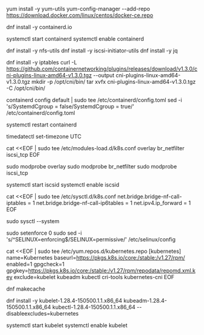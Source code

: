 yum install -y yum-utils
yum-config-manager --add-repo https://download.docker.com/linux/centos/docker-ce.repo

dnf install -y containerd.io

systemctl start containerd
systemctl enable containerd

dnf install -y nfs-utils
dnf install -y iscsi-initiator-utils
dnf install -y jq

dnf install -y iptables
curl -L https://github.com/containernetworking/plugins/releases/download/v1.3.0/cni-plugins-linux-amd64-v1.3.0.tgz --output cni-plugins-linux-amd64-v1.3.0.tgz
mkdir -p /opt/cni/bin/
tar xvfx cni-plugins-linux-amd64-v1.3.0.tgz -C /opt/cni/bin/

containerd config default | sudo tee /etc/containerd/config.toml
sed -i 's/SystemdCgroup = false/SystemdCgroup = true/' /etc/containerd/config.toml

systemctl restart containerd

timedatectl set-timezone UTC

cat <<EOF | sudo tee /etc/modules-load.d/k8s.conf
overlay
br_netfilter
iscsi_tcp
EOF

sudo modprobe overlay
sudo modprobe br_netfilter
sudo modprobe iscsi_tcp

systemctl start iscsid
systemctl enable iscsid

cat <<EOF | sudo tee /etc/sysctl.d/k8s.conf
net.bridge.bridge-nf-call-iptables = 1
net.bridge.bridge-nf-call-ip6tables = 1
net.ipv4.ip_forward = 1
EOF

sudo sysctl --system

sudo setenforce 0
sudo sed -i 's/^SELINUX=enforcing$/SELINUX=permissive/' /etc/selinux/config

cat <<EOF | sudo tee /etc/yum.repos.d/kubernetes.repo
[kubernetes]
name=Kubernetes
baseurl=https://pkgs.k8s.io/core:/stable:/v1.27/rpm/
enabled=1
gpgcheck=1
gpgkey=https://pkgs.k8s.io/core:/stable:/v1.27/rpm/repodata/repomd.xml.key
exclude=kubelet kubeadm kubectl cri-tools kubernetes-cni
EOF

dnf makecache

dnf install -y kubelet-1.28.4-150500.1.1.x86_64 kubeadm-1.28.4-150500.1.1.x86_64 kubectl-1.28.4-150500.1.1.x86_64 --disableexcludes=kubernetes

systemctl start kubelet
systemctl enable kubelet
